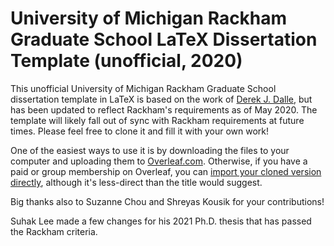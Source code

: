 # University of Michigan Rackham Graduate School LaTeX Dissertation Template (unofficial, 2020)

This unofficial University of Michigan Rackham Graduate School dissertation template in LaTeX is based on the work of [Derek J. Dalle](http://www-personal.umich.edu/~dalle/codes/thesis-umich/), but has been updated to reflect Rackham's requirements as of May 2020. The template will likely fall out of sync with Rackham requirements at future times. Please feel free to clone it and fill it with your own work!

One of the easiest ways to use it is by downloading the files to your computer and uploading them to [Overleaf.com](https://www.overleaf.com). Otherwise, if you have a paid or group membership on Overleaf, you can [import your cloned version directly](https://www.overleaf.com/learn/how-to/How_do_I_push_a_new_project_to_Overleaf_via_git%3F), although it's less-direct than the title would suggest.

Big thanks also to Suzanne Chou and Shreyas Kousik for your contributions!

Suhak Lee made a few changes for his 2021 Ph.D. thesis that has passed the Rackham criteria. 
